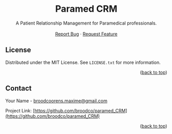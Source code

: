 <div id="top"></div>
<div align="center">
    <h1 align="center">Paramed CRM</h1>
</div>
    <p align="center">
        A Patient Relationship Management for Paramedical professionals.
        <br />
        <br />
        <a href="https://github.com/broodco/paramed_CRM/issues">Report Bug</a>
        ·
        <a href="https://github.com/broodco/paramed_CRM/issues">Request Feature</a>
    </p>
</p>

<!-- LICENSE -->
## License

Distributed under the MIT License. See `LICENSE.txt` for more information.

<p align="right">(<a href="#top">back to top</a>)</p>

<!-- CONTACT -->
## Contact

Your Name - broodcoorens.maxime@gmail.com

Project Link: [https://github.com/broodco/paramed_CRM](https://github.com/broodco/paramed_CRM)

<p align="right">(<a href="#top">back to top</a>)</p>
